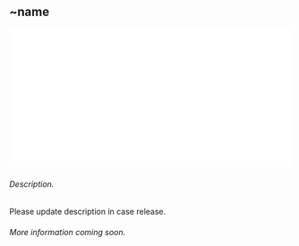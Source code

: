## ~name

![](Assets/Banners/banner.1024.500.png)

###### Description.
Please update description in case release.

###### More information coming soon.

